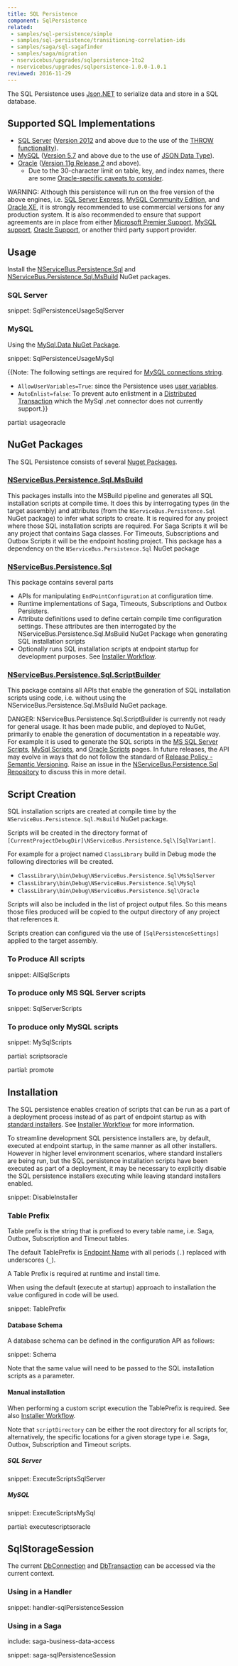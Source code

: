 ```yaml
---
title: SQL Persistence
component: SqlPersistence
related:
 - samples/sql-persistence/simple
 - samples/sql-persistence/transitioning-correlation-ids
 - samples/saga/sql-sagafinder
 - samples/saga/migration
 - nservicebus/upgrades/sqlpersistence-1to2
 - nservicebus/upgrades/sqlpersistence-1.0.0-1.0.1
reviewed: 2016-11-29
---
```



The SQL Persistence uses [Json.NET](http://www.newtonsoft.com/json) to serialize data and store in a SQL database.


## Supported SQL Implementations

 * [SQL Server](https://www.microsoft.com/en-au/sql-server/) ([Version 2012](https://docs.microsoft.com/en-us/sql/release-notes/sql-server-2012-release-notes) and above due to the use of the [THROW functionality](https://msdn.microsoft.com/en-us/library/ee677615.aspx)).
 * [MySQL](https://www.mysql.com/) ([Version 5.7](https://dev.mysql.com/doc/relnotes/mysql/5.7/en/) and above due to the use of [JSON Data Type](https://dev.mysql.com/doc/refman/5.7/en/json.html)).
 * [Oracle](https://www.oracle.com/database/index.html) ([Version 11g Release 2](https://docs.oracle.com/cd/E11882_01/readmes.112/e41331/chapter11204.htm) and above).
   * Due to the 30-character limit on table, key, and index names, there are some [Oracle-specific caveats to consider](oracle-caveats.md).

WARNING: Although this persistence will run on the free version of the above engines, i.e. [SQL Server Express](https://www.microsoft.com/en-au/sql-server/sql-server-editions-express), [MySQL Community Edition](https://www.mysql.com/products/community/), and [Oracle XE](http://www.oracle.com/technetwork/database/database-technologies/express-edition/overview/index.html), it is strongly recommended to use commercial versions for any production system. It is also recommended to ensure that support agreements are in place from either [Microsoft Premier Support](https://www.microsoft.com/en-us/microsoftservices/support.aspx), [MySQL support](https://www.mysql.com/support/), [Oracle Support](https://www.oracle.com/support/index.html), or another third party support provider.


## Usage

Install the [NServiceBus.Persistence.Sql](https://www.nuget.org/packages/NServiceBus.Persistence.Sql/) and [NServiceBus.Persistence.Sql.MsBuild](https://www.nuget.org/packages/NServiceBus.Persistence.Sql.MsBuild/) NuGet packages.


### SQL Server

snippet: SqlPersistenceUsageSqlServer


### MySQL

Using the [MySql.Data NuGet Package](https://www.nuget.org/packages/MySql.Data/).

snippet: SqlPersistenceUsageMySql

{{Note: The following settings are required for [MySQL connections string](https://dev.mysql.com/doc/connector-net/en/connector-net-connection-options.html).

 * `AllowUserVariables=True`: since the Persistence uses [user variables](https://dev.mysql.com/doc/refman/5.7/en/user-variables.html).
 * `AutoEnlist=false`: To prevent auto enlistment in a [Distributed Transaction](https://msdn.microsoft.com/en-us/library/windows/desktop/ms681205.aspx) which the MySql .net connector does not currently support.}}

partial: usageoracle


## NuGet Packages

The SQL Persistence consists of several [Nuget Packages](https://www.nuget.org/packages?q=NServiceBus.Persistence.Sql).


### [NServiceBus.Persistence.Sql.MsBuild](https://www.nuget.org/packages/NServiceBus.Persistence.Sql.MsBuild/)

This packages installs into the MSBuild pipeline and generates all SQL installation scripts at compile time. It does this by interrogating types (in the target assembly) and attributes (from the `NServiceBus.Persistence.Sql` NuGet package) to infer what scripts to create. It is required for any project where those SQL installation scripts are required. For Saga Scripts it will be any project that contains Saga classes. For Timeouts, Subscriptions and Outbox Scripts it will be the endpoint hosting project. This package has a dependency on the `NServiceBus.Persistence.Sql` NuGet package


### [NServiceBus.Persistence.Sql](https://www.nuget.org/packages/NServiceBus.Persistence.Sql/)

This package contains several parts

 * APIs for manipulating `EndPointConfiguration` at configuration time.
 * Runtime implementations of Saga, Timeouts, Subscriptions and Outbox Persisters.
 * Attribute definitions used to define certain compile time configuration settings. These attributes are then interrogated by the NServiceBus.Persistence.Sql.MsBuild NuGet Package when generating SQL installation scripts
 * Optionally runs SQL installation scripts at endpoint startup for development purposes. See [Installer Workflow](installer-workflow.md).


### [NServiceBus.Persistence.Sql.ScriptBuilder](https://www.nuget.org/packages/NServiceBus.Persistence.Sql.ScriptBuilder/)

This package contains all APIs that enable the generation of SQL installation scripts using code, i.e. without using the NServiceBus.Persistence.Sql.MsBuild NuGet package.

DANGER: NServiceBus.Persistence.Sql.ScriptBuilder is currently not ready for general usage. It has been made public, and deployed to NuGet, primarily to enable the generation of documentation in a repeatable way. For example it is used to generate the SQL scripts in the [MS SQL Server Scripts](/nservicebus/sql-persistence/sqlserver-scripts.md), [MySql Scripts](/nservicebus/sql-persistence/mysql-scripts.md), and [Oracle Scripts](/nservicebus/sql-persistence/oracle-scripts.md) pages. In future releases, the API may evolve in ways that do not follow the standard of [Release Policy - Semantic Versioning](/nservicebus/upgrades/release-policy.md#semantic-versioning). Raise an issue in the [NServiceBus.Persistence.Sql Repository](https://github.com/Particular/NServiceBus.Persistence.Sql/issues) to discuss this in more detail.


## Script Creation

SQL installation scripts are created at compile time by the `NServiceBus.Persistence.Sql.MsBuild` NuGet package.

Scripts will be created in the directory format of `[CurrentProjectDebugDir]\NServiceBus.Persistence.Sql\[SqlVariant]`.

For example for a project named `ClassLibrary` build in Debug mode the following directories will be created.

 * `ClassLibrary\bin\Debug\NServiceBus.Persistence.Sql\MsSqlServer`
 * `ClassLibrary\bin\Debug\NServiceBus.Persistence.Sql\MySql`
 * `ClassLibrary\bin\Debug\NServiceBus.Persistence.Sql\Oracle`

Scripts will also be included in the list of project output files. So this means those files produced will be copied to the output directory of any project that references it.

Scripts creation can configured via the use of `[SqlPersistenceSettings]` applied to the target assembly.


### To Produce All scripts

snippet: AllSqlScripts


### To produce only MS SQL Server scripts

snippet: SqlServerScripts


### To produce only MySQL scripts

snippet: MySqlScripts

partial: scriptsoracle

partial: promote


## Installation

The SQL persistence enables creation of scripts that can be run as a part of a deployment process instead of as part of endpoint startup as with [standard installers](/nservicebus/operations/installers.md). See [Installer Workflow](installer-workflow.md) for more information.

To streamline development SQL persistence installers are, by default, executed at endpoint startup, in the same manner as all other installers. However in higher level environment scenarios, where standard installers are being run, but the SQL persistence installation scripts have been executed as part of a deployment, it may be necessary to explicitly disable the SQL persistence installers executing while leaving standard installers enabled.

snippet: DisableInstaller


### Table Prefix

Table prefix is the string that is prefixed to every table name, i.e. Saga, Outbox, Subscription and Timeout tables.

The default TablePrefix is [Endpoint Name](/nservicebus/endpoints/specify-endpoint-name.md) with all periods (`.`) replaced with underscores (`_`).

A Table Prefix is required at runtime and install time.

When using the default (execute at startup) approach to installation the value configured in code will be used.

snippet: TablePrefix


#### Database Schema

A database schema can be defined in the configuration API as follows:

snippet: Schema

Note that the same value will need to be passed to the SQL installation scripts as a parameter.


#### Manual installation

When performing a custom script execution the TablePrefix is required. See also [Installer Workflow](installer-workflow.md).

Note that `scriptDirectory` can be either the root directory for all scripts for, alternatively, the specific locations for a given storage type i.e. Saga, Outbox, Subscription and Timeout scripts.


##### SQL Server

snippet: ExecuteScriptsSqlServer


##### MySQL

snippet: ExecuteScriptsMySql

partial: executescriptsoracle


## SqlStorageSession

The current [DbConnection](https://msdn.microsoft.com/en-us/library/system.data.common.dbconnection.aspx) and [DbTransaction](https://msdn.microsoft.com/en-us/library/system.data.common.dbtransaction.aspx) can be accessed via the current context.


### Using in a Handler

snippet: handler-sqlPersistenceSession


### Using in a Saga

include: saga-business-data-access

snippet: saga-sqlPersistenceSession
